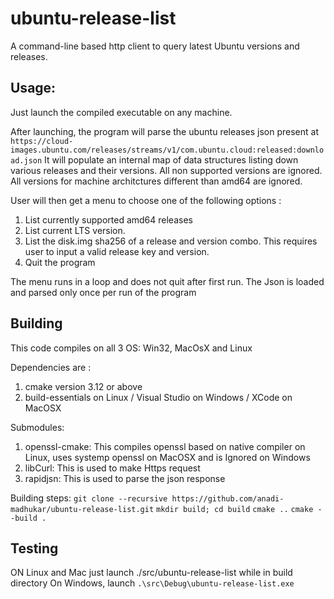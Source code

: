 # ubuntu-release-list

A command-line based http client to query latest Ubuntu versions and releases. 

## Usage: 

Just launch the compiled executable on any machine.

After launching, the program will parse the ubuntu releases json present at `https://cloud-images.ubuntu.com/releases/streams/v1/com.ubuntu.cloud:released:download.json`
It will populate an internal map of data structures listing down various releases and their versions. 
All non supported versions are ignored. All versions for machine architctures different than amd64 are ignored. 

User will then get a menu to choose one of the following options :
1. List currently supported amd64 releases
2. List current LTS version. 
3. List the disk.img sha256 of a release and version combo. This requires user to input a valid release key and version.
4. Quit the program

The menu runs in a loop and does not quit after first run. 
The Json is loaded and parsed only once per run of the program


## Building
This code compiles on all 3 OS: Win32, MacOsX and Linux 

Dependencies are :
1. cmake version 3.12 or above 
2. build-essentials on Linux  / Visual Studio on Windows / XCode on MacOSX

Submodules:
1. openssl-cmake: This compiles openssl based on native compiler on Linux, uses systemp openssl on MacOSX and is Ignored on Windows
2. libCurl: This is used to make Https request
3. rapidjsn: This is used to parse the json response

Building steps:
`git clone --recursive https://github.com/anadi-madhukar/ubuntu-release-list.git`
`mkdir build; cd build`
`cmake ..`
`cmake --build .`

## Testing 
ON Linux and Mac just launch ./src/ubuntu-release-list while in build directory
On Windows, launch `.\src\Debug\ubuntu-release-list.exe`

